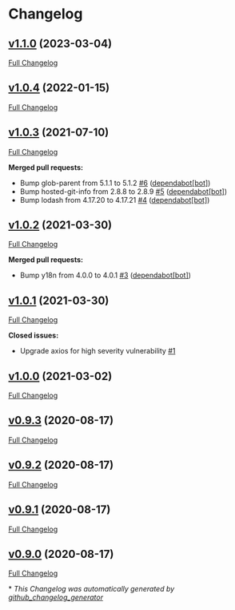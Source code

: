 # Changelog

## [v1.1.0](https://github.com/dekelev/feathers-http-distributed/tree/v1.1.0) (2023-03-04)

[Full Changelog](https://github.com/dekelev/feathers-http-distributed/compare/v1.0.4...v1.1.0)

## [v1.0.4](https://github.com/dekelev/feathers-http-distributed/tree/v1.0.4) (2022-01-15)

[Full Changelog](https://github.com/dekelev/feathers-http-distributed/compare/v1.0.3...v1.0.4)

## [v1.0.3](https://github.com/dekelev/feathers-http-distributed/tree/v1.0.3) (2021-07-10)

[Full Changelog](https://github.com/dekelev/feathers-http-distributed/compare/v1.0.2...v1.0.3)

**Merged pull requests:**

- Bump glob-parent from 5.1.1 to 5.1.2 [\#6](https://github.com/dekelev/feathers-http-distributed/pull/6) ([dependabot[bot]](https://github.com/apps/dependabot))
- Bump hosted-git-info from 2.8.8 to 2.8.9 [\#5](https://github.com/dekelev/feathers-http-distributed/pull/5) ([dependabot[bot]](https://github.com/apps/dependabot))
- Bump lodash from 4.17.20 to 4.17.21 [\#4](https://github.com/dekelev/feathers-http-distributed/pull/4) ([dependabot[bot]](https://github.com/apps/dependabot))

## [v1.0.2](https://github.com/dekelev/feathers-http-distributed/tree/v1.0.2) (2021-03-30)

[Full Changelog](https://github.com/dekelev/feathers-http-distributed/compare/v1.0.1...v1.0.2)

**Merged pull requests:**

- Bump y18n from 4.0.0 to 4.0.1 [\#3](https://github.com/dekelev/feathers-http-distributed/pull/3) ([dependabot[bot]](https://github.com/apps/dependabot))

## [v1.0.1](https://github.com/dekelev/feathers-http-distributed/tree/v1.0.1) (2021-03-30)

[Full Changelog](https://github.com/dekelev/feathers-http-distributed/compare/v1.0.0...v1.0.1)

**Closed issues:**

- Upgrade axios for high severity vulnerability [\#1](https://github.com/dekelev/feathers-http-distributed/issues/1)

## [v1.0.0](https://github.com/dekelev/feathers-http-distributed/tree/v1.0.0) (2021-03-02)

[Full Changelog](https://github.com/dekelev/feathers-http-distributed/compare/v0.9.3...v1.0.0)

## [v0.9.3](https://github.com/dekelev/feathers-http-distributed/tree/v0.9.3) (2020-08-17)

[Full Changelog](https://github.com/dekelev/feathers-http-distributed/compare/v0.9.2...v0.9.3)

## [v0.9.2](https://github.com/dekelev/feathers-http-distributed/tree/v0.9.2) (2020-08-17)

[Full Changelog](https://github.com/dekelev/feathers-http-distributed/compare/v0.9.1...v0.9.2)

## [v0.9.1](https://github.com/dekelev/feathers-http-distributed/tree/v0.9.1) (2020-08-17)

[Full Changelog](https://github.com/dekelev/feathers-http-distributed/compare/v0.9.0...v0.9.1)

## [v0.9.0](https://github.com/dekelev/feathers-http-distributed/tree/v0.9.0) (2020-08-17)

[Full Changelog](https://github.com/dekelev/feathers-http-distributed/compare/c0a4b887fc5a55e998fcae19b42836e35a8331b5...v0.9.0)



\* *This Changelog was automatically generated by [github_changelog_generator](https://github.com/github-changelog-generator/github-changelog-generator)*
